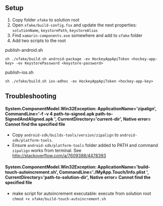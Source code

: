 ## Setup

1. Copy folder `xfake` to solution root
1. Open `xfake/build-config.fsx` and update the next properties: `solutionName`, `keystorePath`, `keystoreAlias`
1. Find `xamarin-components.exe` somewhere and add to `xfake` folder
1. Add two scripts to the root

publish-android.sh
```
sh ./xfake/build.sh android-package -ev HockeyAppApiToken <hockey-app-key> -ev KeystorePassword <keystore-password>
```

publish-ios.sh
```
sh ./xfake/build.sh ios-adhoc -ev HockeyAppApiToken <hockey-app-key>
```

## Troubleshooting

#### System.ComponentModel.Win32Exception: ApplicationName='zipalign', CommandLine='-f -v 4 path-to-signed.apk path-to-SignedAndAligned.apk ', CurrentDirectory='current-dir', Native error= Cannot find the specified file

* Copy `android-sdk/builds-tools/version/zipalign` to `android-sdk/platform-tools`.
* Ensure `android-sdk/platform-tools` folder added to PATH and command `zipalign` works from terminal. See  http://stackoverflow.com/a/7609388/4478393


#### System.ComponentModel.Win32Exception: ApplicationName='build-touch-autoincrement.sh', CommandLine='./MyApp.Touch/Info.plist ', CurrentDirectory='path-to-solution-dir', Native error= Cannot find the specified file

* make script for autoincrement executable: execute from solution root `chmod +x xfake/build-touch-autoincrement.sh`
